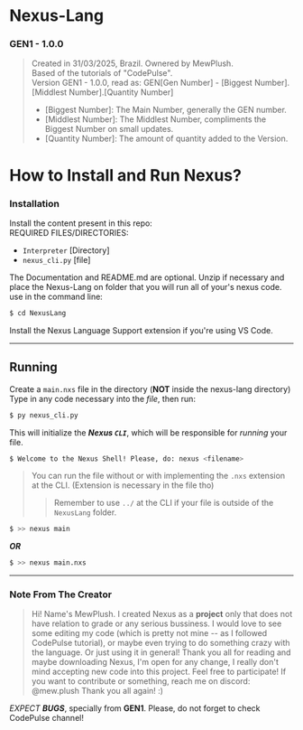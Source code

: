 ﻿# Nexus-Lang

### GEN1 - 1.0.0
> Created in 31/03/2025, Brazil. Ownered by MewPlush.<br>
> Based of the tutorials of "CodePulse".<br>
> Version GEN1 - 1.0.0, read as: GEN[Gen Number] - [Biggest Number].[Middlest Number].[Quantity Number]
> - [Biggest Number]: The Main Number, generally the GEN number.
> - [Middlest Number]: The Middlest Number, compliments the Biggest Number on small updates.
> - [Quantity Number]: The amount of quantity added to the Version.

# How to Install and Run Nexus?

### Installation
Install the content present in this repo:
<br>
REQUIRED FILES/DIRECTORIES:
- `Interpreter` [Directory]
- `nexus_cli.py` [file]

The Documentation and README.md are optional.
Unzip if necessary and place the Nexus-Lang on folder that you will run all of your's nexus code.
use in the command line:
```bash
$ cd NexusLang
```
Install the Nexus Language Support extension if you're using VS Code.

---
## Running
Create a `main.nxs` file in the directory (__NOT__ inside the nexus-lang directory)
<br>
Type in any code necessary into the _file_, then run:

```bash
$ py nexus_cli.py
```
This will initialize the ***Nexus `CLI`***, which will be responsible for *running* your file.
```bash
$ Welcome to the Nexus Shell! Please, do: nexus <filename>
```

> You can run the file without or with implementing the `.nxs` extension at the CLI. (Extension is necessary in the file tho)
>> Remember to use `../` at the CLI if your file is outside of the `NexusLang` folder.

```bash
$ >> nexus main
```

***OR***

```bash
$ >> nexus main.nxs
```

---

### Note From The Creator
> Hi! Name's MewPlush. I created Nexus as a **project** only that does not have relation to grade or any serious bussiness.
> I would love to see some editing my code (which is pretty not mine -- as I followed CodePulse tutorial), or maybe even trying to do something crazy with the language. Or just using it in general!
> Thank you all for reading and maybe downloading Nexus, I'm open for any change, I really don't mind accepting new code into this project. Feel free to participate! If you want to contribute or something, reach me on discord: @mew.plush 
> Thank you all again! :)

*EXPECT* ***BUGS***, specially from **GEN1**. Please, do not forget to check CodePulse channel!




